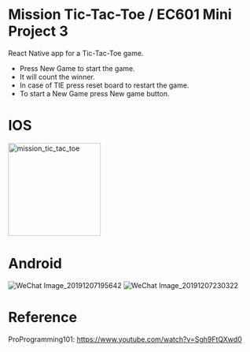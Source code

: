 # Mission Tic-Tac-Toe / EC601 Mini Project 3

React Native app for a Tic-Tac-Toe game. 
- Press New Game to start the game.
- It will count the winner.
- In case of TIE press reset board to restart the game.
- To start a New Game press New game button. 

# IOS
<img width="188" alt="mission_tic_tac_toe" src="https://user-images.githubusercontent.com/55101879/70382549-1f251200-192c-11ea-92f8-d716a978c5c3.png"> 

# Android
![WeChat Image_20191207195642](https://user-images.githubusercontent.com/55101879/70382558-3e23a400-192c-11ea-82d2-1efcdc2079c6.jpg)                                    ![WeChat Image_20191207230322](https://user-images.githubusercontent.com/55101879/70384014-e6923200-1945-11ea-98fd-4bd6075ef39a.jpg)


# Reference
ProProgramming101: https://www.youtube.com/watch?v=Sgh9FtQXwd0
